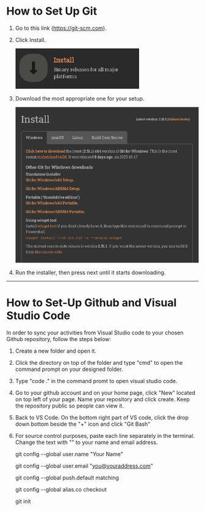 # How to Set Up Git

1. Go to this link (https://git-scm.com).
2. Click Install.

    ![](pictures/click%20install.png)

3. Download the most appropriate one for your setup.

    ![](pictures/Installer.png)

4. Run the installer, then press next until it starts downloading.

---

# How to Set-Up Github and Visual Studio Code

In order to sync your activities from Visual Studio code to your chosen Github repository, follow the steps below:

1. Create a new folder and open it.
2. Click the directory on top of the folder and type "cmd" to open the command prompt on your designed folder.
3. Type "code ." in the command promt to open visual studio code.
4. Go to your github account and on your home page, click "New" located on top left of your page. Name your repository and click create. Keep the repository public so people can view it.
5. Back to VS Code. On the bottom right part of VS code, click the drop down bottom beside the "+" icon and click "Git Bash"
6. For source control purposes, paste each line separately in the terminal. Change the text with "" to your name and email address.

    git config --global user.name "Your Name"

    git config --global user.email "you@youraddress.com"

    git config --global push.default matching

    git config --global alias.co checkout

    git init